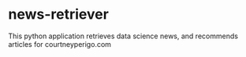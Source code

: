 # news-retriever
This python application retrieves data science news, and recommends articles for courtneyperigo.com
